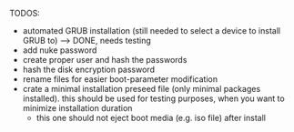 TODOS:
- automated GRUB installation (still needed to select a device to install GRUB to) --> DONE, needs testing
- add nuke password
- create proper user and hash the passwords
- hash the disk encryption password
- rename files for easier boot-parameter modification
- crate a minimal installation preseed file (only minimal packages installed). this should be used for testing purposes, when you want to minimize installation duration
  - this one should not eject boot media (e.g. iso file) after install
